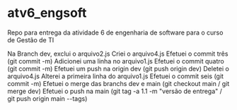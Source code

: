 # atv6_engsoft
Repo para entrega da atividade 6 de engenharia de software para o curso de Gestão de TI

Na Branch dev, exclui o arquivo2.js
Criei o arquivo4.js
Efetuei o commit três (git commit -m)
Adicionei uma linha no arquivo1.js
Efetuei o commit quatro (git commit -m)
Efetuei um push na origin dev (git push origin dev)
Deletei o arquivo4.js
Alterei a primeira linha do arquivo1.js
Efetuei o commit seis (git commit -m)
Efetuei o merge das branchs dev e main (git checkout main / git merge dev)
Efetuei o push na main (git tag -a 1.1 -m "versão de entrega" / git push origin main --tags)